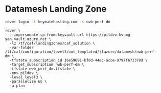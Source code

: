 # Datamesh Landing Zone
<!--
login a with a user who is a member of caf-platform-maintainers group.
- 16e59691-bf0d-44ec-acbe-9797f673378d [keymatedev-management]
- 5fd4d674-227e-48ce-9f9d-b0dc3e5e78f8 [nwb-perf-dm]
-->

```bash
rover login -t keymatehosting.com -s nwb-perf-dm
```

```
rover \
  --impersonate-sp-from-keyvault-url https://pildev-kv-mg-yan.vault.azure.net \
  -lz /tf/caf/landingzones/caf_solution \
  -var-folder /tf/caf/configuration/level3/not_templated/tfazure/datamesh/nwb-perf-dm \
  -tfstate_subscription_id 16e59691-bf0d-44ec-acbe-9797f673378d \
  -target_subscription nwb-perf-dm \
  -tfstate nwb_perf_dm.tfstate \
  -env pildev \
  -level level3 \
  -parallelism 60 \
  -a plan
```